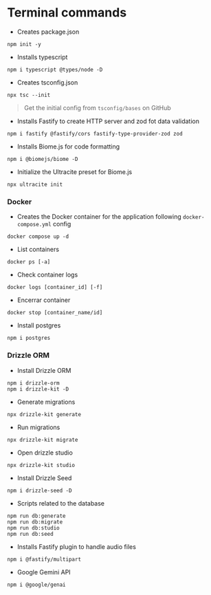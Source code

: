 # Terminal commands

- Creates package.json

```
npm init -y
```

- Installs typescript

```
npm i typescript @types/node -D
```

- Creates tsconfig.json

```
npx tsc --init
```

> Get the initial config from `tsconfig/bases` on GitHub

- Installs Fastify to create HTTP server and zod fot data validation

```
npm i fastify @fastify/cors fastify-type-provider-zod zod
```

- Installs Biome.js for code formatting

```
npm i @biomejs/biome -D
```

- Initialize the Ultracite preset for Biome.js

```
npx ultracite init
```

### Docker

- Creates the Docker container for the application following `docker-compose.yml` config

```
docker compose up -d
```

- List containers

```
docker ps [-a]
```

- Check container logs

```
docker logs [container_id] [-f]
```

- Encerrar container

```
docker stop [container_name/id]
```

- Install postgres

```
npm i postgres
```

### Drizzle ORM

- Install Drizzle ORM

```
npm i drizzle-orm
npm i drizzle-kit -D
```

- Generate migrations

```
npx drizzle-kit generate
```

- Run migrations

```
npx drizzle-kit migrate
```

- Open drizzle studio

```
npx drizzle-kit studio
```

- Install Drizzle Seed

```
npm i drizzle-seed -D
```

- Scripts related to the database

```
npm run db:generate
npm run db:migrate
npm run db:studio
npm run db:seed
```

- Installs Fastify plugin to handle audio files

```
npm i @fastify/multipart
```

- Google Gemini API

```
npm i @google/genai
```
